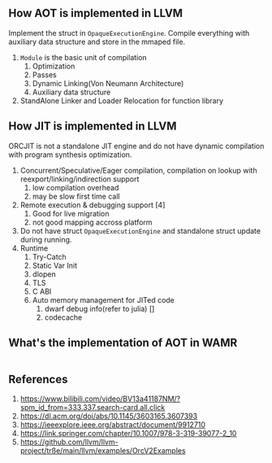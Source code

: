 ## How AOT is implemented in LLVM
Implement the struct in `OpaqueExecutionEngine`. Compile everything with auxiliary data structure and store in the mmaped file.
1. `Module` is the basic unit of compilation
   1. Optimization
   2. Passes
   3. Dynamic Linking(Von Neumann Architecture)
   4. Auxiliary data structure
2. StandAlone Linker and Loader Relocation for function library

## How JIT is implemented in LLVM
ORCJIT is not a standalone JIT engine and do not have dynamic compilation with program synthesis optimization.
1. Concurrent/Speculative/Eager compilation, compilation on lookup with reexport/linking/indirection support
   1. low compilation overhead 
   2. may be slow first time call
2. Remote execution & debugging support [4]
   1. Good for live migration
   2. not good mapping accross platform 
3. Do not have struct `OpaqueExecutionEngine` and standalone struct update during running.
4. Runtime
   1. Try-Catch
   2. Static Var Init
   3. dlopen
   4. TLS
   5. C ABI
   6. Auto memory management for JITed code
      1. dwarf debug info(refer to julia) []
      2. codecache
## What's the implementation of AOT in WAMR
```c

```
## References
1. https://www.bilibili.com/video/BV13a41187NM/?spm_id_from=333.337.search-card.all.click
2. https://dl.acm.org/doi/abs/10.1145/3603165.3607393
3. https://ieeexplore.ieee.org/abstract/document/9912710
4. https://link.springer.com/chapter/10.1007/978-3-319-39077-2_10
5. https://github.com/llvm/llvm-project/trße/main/llvm/examples/OrcV2Examples